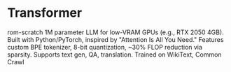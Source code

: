 # Transformer
rom-scratch 1M parameter LLM for low-VRAM GPUs (e.g., RTX 2050 4GB). Built with Python/PyTorch, inspired by "Attention Is All You Need." Features custom BPE tokenizer, 8-bit quantization, ~30% FLOP reduction via sparsity. Supports text gen, QA, translation. Trained on WikiText, Common Crawl

